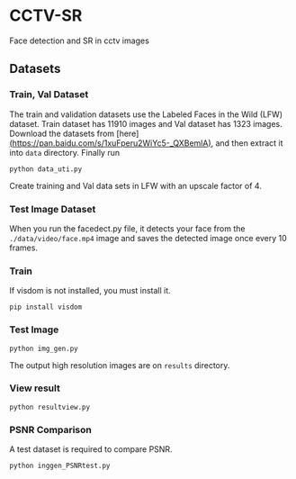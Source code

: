 # CCTV-SR
Face detection and SR in cctv images

## Datasets

### Train, Val Dataset
The train and validation datasets use the Labeled Faces in the Wild (LFW) dataset.
Train dataset has 11910 images and Val dataset has 1323 images.
Download the datasets from [here][(https://pan.baidu.com/s/1xuFperu2WiYc5-_QXBemlA)](https://www.kaggle.com/datasets/jessicali9530/lfw-dataset), 
and then extract it into `data` directory. Finally run
```
python data_uti.py
```
Create training and Val data sets in LFW with an upscale factor of 4.

### Test Image Dataset
When you run the facedect.py file, it detects your face from the `./data/video/face.mp4` image and saves the detected image once every 10 frames.


### Train

If visdom is not installed, you must install it.

```
pip install visdom
```

### Test Image
```
python img_gen.py
```
The output high resolution images are on `results` directory.

### View result
```
python resultview.py
```

### PSNR Comparison
A test dataset is required to compare PSNR.
```
python inggen_PSNRtest.py
```
